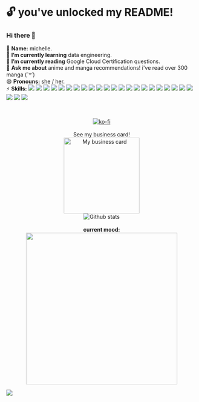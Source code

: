 # :unlock: you've unlocked my README! 
### Hi there 👋
:tea: **Name:** michelle. 
 <br>🌱 **I’m currently learning** data engineering.
 <br>:book: **I’m currently reading** Google Cloud Certification questions.
 <br>💬 **Ask me about** anime and manga recommendations! i've read over 300 manga (*´꒳`*)
 <br>😄 **Pronouns:** she / her.
 <br>⚡ **Skills:** <img src="https://img.shields.io/badge/Python-3776AB?style=for-the-badge&logo=python&logoColor=ffdd54"/>  <img src="https://img.shields.io/badge/PySpark-606060?style=for-the-badge&logo=apachespark&logoColor=E25A1C"/>  <img src="https://img.shields.io/badge/apache_airflow-017CEE?style=for-the-badge&logo=apacheairflow"/>  <img src="https://img.shields.io/badge/apache_hadoop-66CCFF?style=for-the-badge&logo=apachehadoop&logoColor=white"/>  <img src="https://img.shields.io/badge/canva-00C4CC?style=for-the-badge&logo=canva&logoColor=white"/>  <img src="https://img.shields.io/badge/checkmarx-54B848?style=for-the-badge&logo=checkmarx&logoColor=white"/>  <img src="https://img.shields.io/badge/confluence-172B4D?style=for-the-badge&logo=confluence&logoColor=white"/>  <img src="https://img.shields.io/badge/createreactapp-09D3AC?style=for-the-badge&logo=createreactapp&logoColor=white"/>  <img src="https://img.shields.io/badge/css3-1572B6?style=for-the-badge&logo=css3&logoColor=white"/>  <img src="https://img.shields.io/badge/csswizardry-1572B6?style=for-the-badge&logo=csswizardry&logoColor=#F43059"/>  <img src="https://img.shields.io/badge/django-092E20?style=for-the-badge&logo=django&logoColor=white"/>  <img src="https://img.shields.io/badge/figma-ffd55b?style=for-the-badge&logo=figma&logoColor=#F24E1E"/>  <img src="https://img.shields.io/badge/git-grey?style=for-the-badge&logo=git&logoColor=#F05032"/>  <img src="https://img.shields.io/badge/github-181717?style=for-the-badge&logo=github&logoColor=white"/>  <img src="https://img.shields.io/badge/googlecloud-4285F4?style=for-the-badge&logo=googlecloud&logoColor=white"/>  <img src="https://img.shields.io/badge/html5-grey?style=for-the-badge&logo=html5&logoColor=#E34F26"/>  <img src="https://img.shields.io/badge/jenkins-grey?style=for-the-badge&logo=jenkins&logoColor=#D24939"/>  <img src="https://img.shields.io/badge/jira-0052CC?style=for-the-badge&logo=jira&logoColor=white"/>  <img src="https://img.shields.io/badge/jupyter-F37626?style=for-the-badge&logo=jupyter&logoColor=white"/>  <img src="https://img.shields.io/badge/mcdonalds-red?style=for-the-badge&logo=linux&logoColor=#FCC624"/>  <img src="https://img.shields.io/badge/linux-blank?style=for-the-badge&logo=mcdonalds&logoColor=FBC817"/>  <img src="https://img.shields.io/badge/nodedotjs-grey?style=for-the-badge&logo=nodedotjs&logoColor=#339933"/>  <img src="https://img.shields.io/badge/notepadplusplus-grey?style=for-the-badge&logo=notepadplusplus&logoColor=#90E59A"/>  <img src="https://img.shields.io/badge/pandas-black?style=for-the-badge&logo=pandas&logoColor=#150458"/>  <img src="https://img.shields.io/badge/pytest-white?style=for-the-badge&logo=pytest&logoColor=#0A9EDC"/>






 
<br> <p align="center"> 
[![ko-fi](https://ko-fi.com/img/githubbutton_sm.svg)](https://ko-fi.com/D1D444NK2)
<br><br> See my business card! <br> 
<a href="https://hihello.me/p/d7bdab8e-2c0a-411b-928f-6b555b323dc2"><img width="200" title="My business card" src="https://github-production-user-asset-6210df.s3.amazonaws.com/27922550/242444856-2e223e69-9b05-4ac3-8365-3715b3b1c561.png"></a>
 <br> ![Github stats](https://github-readme-stats.vercel.app/api?username=yumichelle)
 <br><br> **current mood:** 
<br>  <img width="400" src="https://i.redd.it/bpm3ljb71fj51.png">
</p> 

![](https://komarev.com/ghpvc/?username=yumichelle&style=for-the-badge&color=green)
<!--
**yumichelle/yumichelle** is a ✨ _special_ ✨ repository because its `README.md` (this file) appears on your GitHub profile.

Here are some ideas to get you started:

- 🔭 I’m currently working on ...
- 🌱 I’m currently learning ...
- 👯 I’m looking to collaborate on ...
- 🤔 I’m looking for help with ...
- 💬 Ask me about ...
- 📫 How to reach me: ...
- 😄 Pronouns: ...
- ⚡ Fun fact: ...
-->
